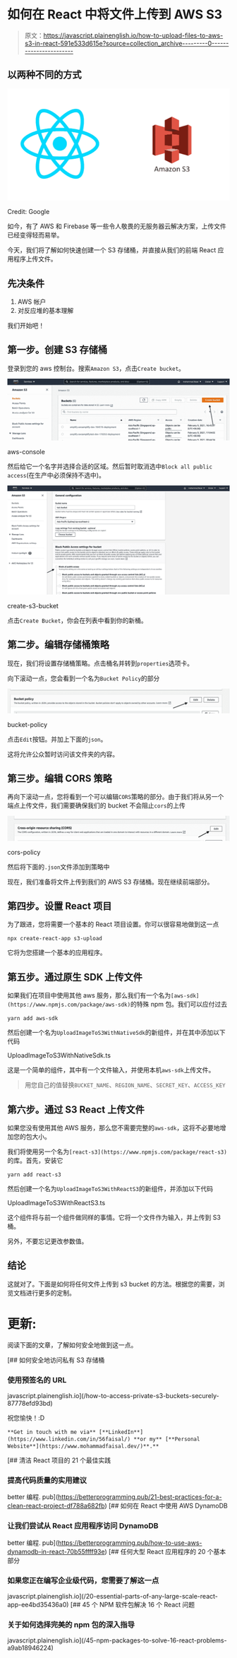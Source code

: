 # 如何在 React 中将文件上传到 AWS S3

> 原文：<https://javascript.plainenglish.io/how-to-upload-files-to-aws-s3-in-react-591e533d615e?source=collection_archive---------0----------------------->

## 以两种不同的方式

![](img/881a9503e6f3985b4e086555418275ef.png)

Credit: Google

如今，有了 AWS 和 Firebase 等一些令人敬畏的无服务器云解决方案，上传文件已经变得轻而易举。

今天，我们将了解如何快速创建一个 S3 存储桶，并直接从我们的前端 React 应用程序上传文件。

## 先决条件

1.  AWS 帐户
2.  对反应堆的基本理解

我们开始吧！

## 第一步。创建 S3 存储桶

登录到您的 aws 控制台。搜索`Amazon S3`，点击`Create bucket`。

![](img/eccee1e1941d845e041367e0dbadd492.png)

aws-console

然后给它一个名字并选择合适的区域。然后暂时取消选中`Block all public access`(在生产中必须保持不选中)。

![](img/da052c5fad8ed6e4a4163619335537f1.png)

create-s3-bucket

点击`Create Bucket`，你会在列表中看到你的新桶。

## 第二步。编辑存储桶策略

现在，我们将设置存储桶策略。点击桶名并转到`properties`选项卡。

向下滚动一点，您会看到一个名为`Bucket Policy`的部分

![](img/8098fa401cf362af68a09af0e1594ba5.png)

bucket-policy

点击`Edit`按钮。并加上下面的`json`。

这将允许公众暂时访问该文件夹的内容。

## 第三步。编辑 CORS 策略

再向下滚动一点，您将看到一个可以编辑`CORS`策略的部分。由于我们将从另一个端点上传文件，我们需要确保我们的 bucket 不会阻止`cors`的上传

![](img/bf03f806f655df40740d3754b4778ff8.png)

cors-policy

然后将下面的`.json`文件添加到策略中

现在，我们准备将文件上传到我们的 AWS S3 存储桶。现在继续前端部分。

## 第四步。设置 React 项目

为了跟进，您将需要一个基本的 React 项目设置。你可以很容易地做到这一点

```
npx create-react-app s3-upload
```

它将为您搭建一个基本的应用程序。

## 第五步。通过原生 SDK 上传文件

如果我们在项目中使用其他 aws 服务，那么我们有一个名为`[aws-sdk](https://www.npmjs.com/package/aws-sdk)`的特殊 npm 包。我们可以应付过去

```
yarn add aws-sdk
```

然后创建一个名为`UploadImageToS3WithNativeSdk`的新组件，并在其中添加以下代码

UploadImageToS3WithNativeSdk.ts

这是一个简单的组件，其中有一个文件输入，并使用本机`aws-sdk`上传文件。

> 用您自己的值替换`BUCKET_NAME`、`REGION_NAME`、`SECRET_KEY`、`ACCESS_KEY`

## 第六步。通过 S3 React 上传文件

如果您没有使用其他 AWS 服务，那么您不需要完整的`aws-sdk`，这将不必要地增加您的包大小。

我们将使用另一个名为`[react-s3](https://www.npmjs.com/package/react-s3)`的库。首先，安装它

```
yarn add react-s3
```

然后创建一个名为`UploadImageToS3WithReactS3`的新组件，并添加以下代码

UploadImageToS3WithReactS3.ts

这个组件将与前一个组件做同样的事情。它将一个文件作为输入，并上传到 S3 桶。

另外，不要忘记更改参数值。

## 结论

这就对了。下面是如何将任何文件上传到 s3 bucket 的方法。根据您的需要，浏览文档进行更多的定制。

# **更新:**

阅读下面的文章，了解如何安全地做到这一点。

[](/how-to-access-private-s3-buckets-securely-87778efd93bd) [## 如何安全地访问私有 S3 存储桶

### 使用预签名的 URL

javascript.plainenglish.io](/how-to-access-private-s3-buckets-securely-87778efd93bd) 

祝您愉快！:D

```
**Get in touch with me via** [**LinkedIn**](https://www.linkedin.com/in/56faisal/) **or my** [**Personal Website**](https://www.mohammadfaisal.dev/)**.**
```

[](https://betterprogramming.pub/21-best-practices-for-a-clean-react-project-df788a682fb) [## 清洁 React 项目的 21 个最佳实践

### 提高代码质量的实用建议

better 编程. pub](https://betterprogramming.pub/21-best-practices-for-a-clean-react-project-df788a682fb) [](https://betterprogramming.pub/how-to-use-aws-dynamodb-in-react-70b55ffff93e) [## 如何在 React 中使用 AWS DynamoDB

### 让我们尝试从 React 应用程序访问 DynamoDB

better 编程. pub](https://betterprogramming.pub/how-to-use-aws-dynamodb-in-react-70b55ffff93e) [](/20-essential-parts-of-any-large-scale-react-app-ee4bd35436a0) [## 任何大型 React 应用程序的 20 个基本部分

### 如果您正在编写企业级代码，您需要了解这一点

javascript.plainenglish.io](/20-essential-parts-of-any-large-scale-react-app-ee4bd35436a0) [](/45-npm-packages-to-solve-16-react-problems-a9ab18946224) [## 45 个 NPM 软件包解决 16 个 React 问题

### 关于如何选择完美的 npm 包的深入指导

javascript.plainenglish.io](/45-npm-packages-to-solve-16-react-problems-a9ab18946224)